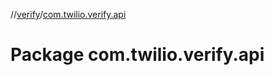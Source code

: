 //[verify](index.md)/[com.twilio.verify.api](com.twilio.verify.api.md)



# Package com.twilio.verify.api  

